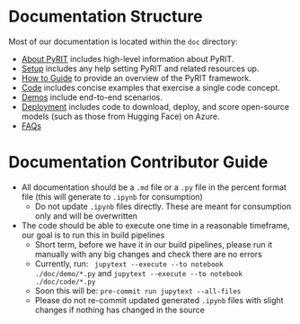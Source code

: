 # Documentation Structure

Most of our documentation is located within the `doc` directory:

- [About PyRIT](./about_pyrit.md) includes high-level information about PyRIT.
- [Setup](./setup/) includes any help setting PyRIT and related resources up.
- [How to Guide](./how_to_guide.ipynb) to provide an overview of the PyRIT framework.
- [Code](./code) includes concise examples that exercise a single code concept.
- [Demos](./demo) include end-to-end scenarios.
- [Deployment](./deployment/) includes code to download, deploy, and score open-source models (such as those from Hugging Face) on Azure.
- [FAQs](./faqs.md)

# Documentation Contributor Guide

- All documentation should be a `.md` file or a `.py` file in the percent format file (this will generate to `.ipynb` for consumption)
  - Do not update `.ipynb` files directly. These are meant for consumption only and will be overwritten
- The code should be able to execute one time in a reasonable timeframe, our goal is to run this in build pipelines
  - Short term, before we have it in our build pipelines, please run it manually with any big changes and check there are no errors
  - Currently, run: ` jupytext --execute --to notebook  ./doc/demo/*.py` and `jupytext --execute --to notebook  ./doc/code/*.py`
  - Soon this will be: `pre-commit run jupytext --all-files`
  - Please do not re-commit updated generated `.ipynb` files with slight changes if nothing has changed in the source
